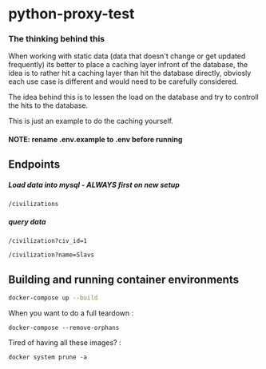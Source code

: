 # python-proxy-test

### The thinking behind this
When working with static data (data that doesn't change or get updated frequently) its better to place a caching layer infront of the database, the idea is to rather hit a caching layer than hit the database directly, obviosly each use case is different and would need to be carefully considered.

The idea behind this is to lessen the load on the database and try to controll the hits to the database.

This is just an example to do the caching yourself.

#### NOTE: rename .env.example to .env before running

## Endpoints

##### Load data into mysql - ALWAYS first on new setup
```
/civilizations
```

##### query data
```
/civilization?civ_id=1
```

```
/civilization?name=Slavs
```


## Building and running container environments
```bash
docker-compose up --build
```

When you want to do a full teardown : 
```
docker-compose --remove-orphans
```

Tired of having all these images? :
```
docker system prune -a
